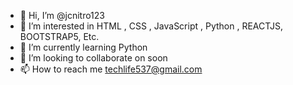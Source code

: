 - 👋 Hi, I’m @jcnitro123
- 👀 I’m interested in HTML , CSS , JavaScript , Python , REACTJS, BOOTSTRAP5, Etc.
- 🌱 I’m currently learning Python
- 💞️ I’m looking to collaborate on soon
- 📫 How to reach me techlife537@gmail.com

<!---
jcnitro123/jcnitro123 is a ✨ special ✨ repository because its `README.md` (this file) appears on your GitHub profile.
You can click the Preview link to take a look at your changes.
--->
